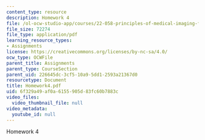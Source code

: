 ```yaml
---
content_type: resource
description: Homework 4
file: /ol-ocw-studio-app/courses/22-058-principles-of-medical-imaging-fall-2002/6f329a49af0a6155905d83fc60b7883c_Homework4.pdf
file_size: 72274
file_type: application/pdf
learning_resource_types:
- Assignments
license: https://creativecommons.org/licenses/by-nc-sa/4.0/
ocw_type: OCWFile
parent_title: Assignments
parent_type: CourseSection
parent_uid: 226645dc-3cf5-10a9-5dd1-2593a21367d0
resourcetype: Document
title: Homework4.pdf
uid: 6f329a49-af0a-6155-905d-83fc60b7883c
video_files:
  video_thumbnail_file: null
video_metadata:
  youtube_id: null
---
```

Homework 4